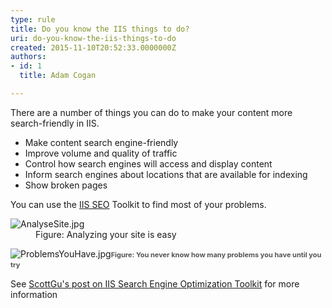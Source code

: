 ```yaml
---
type: rule
title: Do you know the IIS things to do?
uri: do-you-know-the-iis-things-to-do
created: 2015-11-10T20:52:33.0000000Z
authors:
- id: 1
  title: Adam Cogan

---
```




<span class='intro'> <p>There are a number of things you can do to make your content more search-friendly in IIS.</p><ul><li>Make content search engine-friendly</li><li>Improve volume and quality of traffic</li><li>Control how search engines will access and display content</li><li>Inform search engines about locations that are available for indexing</li><li>Show broken pages​</li></ul> </span>

<p>​​You can use the&#160;<a href="http&#58;//www.iis.net/extensions/SEOToolkit">IIS SEO</a>&#160;Toolkit to find most of your problems.</p><dl class="image"><dt><img src="/PublishingImages/AnalyseSite.jpg" alt="AnalyseSite.jpg" />​​</dt><dd>Figure&#58; Analyzing your site is easy</dd></dl><dl class="image"><dt><img src="/PublishingImages/ProblemsYouHave.jpg" alt="ProblemsYouHave.jpg" />​​<span style="color&#58;#555555;font-size&#58;11px;font-weight&#58;bold;line-height&#58;16px;">​Figure&#58;</span><span style="color&#58;#555555;font-size&#58;11px;font-weight&#58;bold;line-height&#58;16px;">&#160;You never know how many problems you have until you try​</span></dt></dl><p>See&#160;<a href="http&#58;//weblogs.asp.net/scottgu/archive/2009/06/03/iis-search-engine-optimization-toolkit.aspx">ScottGu's post on IIS Search Engine Optimization Toolkit</a>&#160;for more information​​​<br></p>


